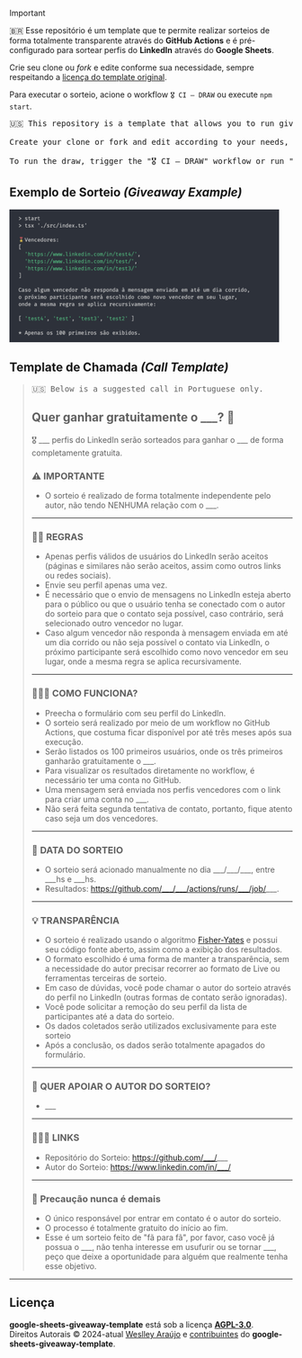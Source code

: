 > [!IMPORTANT]
> 🇧🇷 Esse repositório é um template que te permite realizar sorteios de forma totalmente transparente através do **GitHub Actions** e é pré-configurado para sortear perfis do **LinkedIn** através do **Google Sheets**.
>
> Crie seu clone ou _fork_ e edite conforme sua necessidade, sempre respeitando a [licença do template original](https://github.com/wellwelwel/google-sheets-giveaway-template/blob/main/LICENSE).
>
> Para executar o sorteio, acione o workflow `🎖️ CI — DRAW` ou execute `npm start`.
>
> <pre>
> 🇺🇸 This repository is a template that allows you to run giveaway completely transparently via GitHub Actions and is pre-configured to sweep LinkedIn profiles via Google Sheets.
> 
> Create your clone or fork and edit according to your needs, always respecting the license of the original template.
> 
> To run the draw, trigger the "🎖️ CI — DRAW" workflow or run "npm start".
> </pre>

## Exemplo de Sorteio _(Giveaway Example)_

<img src="./.github/assets/sample.png" width="480" />

## Template de Chamada _(Call Template)_

<blockquote>

<pre>🇺🇸 Below is a suggested call in Portuguese only.</pre>

## Quer ganhar gratuitamente o \_\_\_? 🙌

🎖️ \_\_\_ perfis do LinkedIn serão sorteados para ganhar o \_\_\_ de forma completamente gratuita.

### ⚠️ IMPORTANTE <!-- Remova caso você tenha autoria sobre o prêmio -->

- O sorteio é realizado de forma totalmente independente pelo autor, não tendo NENHUMA relação com o \_\_\_.

---

### 🧑‍⚖️ REGRAS

- Apenas perfis válidos de usuários do LinkedIn serão aceitos (páginas e similares não serão aceitos, assim como outros links ou redes sociais).
- Envie seu perfil apenas uma vez.
- É necessário que o envio de mensagens no LinkedIn esteja aberto para o público ou que o usuário tenha se conectado com o autor do sorteio para que o contato seja possível, caso contrário, será selecionado outro vencedor no lugar.
- Caso algum vencedor não responda à mensagem enviada em até um dia corrido ou não seja possível o contato via LinkedIn, o próximo participante será escolhido como novo vencedor em seu lugar, onde a mesma regra se aplica recursivamente.

---

### 🧙🏻‍♂️ COMO FUNCIONA?

- Preecha o formulário com seu perfil do LinkedIn.
- O sorteio será realizado por meio de um workflow no GitHub Actions, que costuma ficar disponível por até três meses após sua execução.
- Serão listados os 100 primeiros usuários, onde os três primeiros ganharão gratuitamente o \_\_\_.
- Para visualizar os resultados diretamente no workflow, é necessário ter uma conta no GitHub.
- Uma mensagem será enviada nos perfis vencedores com o link para criar uma conta no \_\_\_.
- Não será feita segunda tentativa de contato, portanto, fique atento caso seja um dos vencedores.

---

### 📆 DATA DO SORTEIO

- O sorteio será acionado manualmente no dia \_\_\_/\_\_\_/\_\_\_, entre \_\_\_hs e \_\_\_hs.
- Resultados: https://github.com/___/___/actions/runs/___/job/___.

---

### 💡 TRANSPARÊNCIA

- O sorteio é realizado usando o algoritmo [Fisher-Yates](./src/helpers/results.ts) e possui seu código fonte aberto, assim como a exibição dos resultados.
- O formato escolhido é uma forma de manter a transparência, sem a necessidade do autor precisar recorrer ao formato de Live ou ferramentas terceiras de sorteio.
- Em caso de dúvidas, você pode chamar o autor do sorteio através do perfil no LinkedIn (outras formas de contato serão ignoradas).
- Você pode solicitar a remoção do seu perfil da lista de participantes até a data do sorteio.
- Os dados coletados serão utilizados exclusivamente para este sorteio
- Após a conclusão, os dados serão totalmente apagados do formulário.

---

### 💙 QUER APOIAR O AUTOR DO SORTEIO?

- \_\_\_

---

### 🙋🏻‍♂️ LINKS

- Repositório do Sorteio: https://github.com/___/___
- Autor do Sorteio: https://www.linkedin.com/in/___/

---

### 🔐 Precaução nunca é demais

- O único responsável por entrar em contato é o autor do sorteio.
- O processo é totalmente gratuito do início ao fim.
- Esse é um sorteio feito de "fã para fã", por favor, caso você já possua o \_\_\_, não tenha interesse em usufurir ou se tornar \_\_\_, peço que deixe a oportunidade para alguém que realmente tenha esse objetivo.

</blockquote>

---

## Licença

**google-sheets-giveaway-template** está sob a licença [**AGPL-3.0**](https://github.com/wellwelwel/poku/blob/main/LICENSE).<br />
Direitos Autorais © 2024-atual [Weslley Araújo](https://github.com/wellwelwel) e [contribuintes](https://github.com/wellwelwel/poku/graphs/contributors) do **google-sheets-giveaway-template**.
